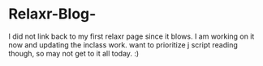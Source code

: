 # Relaxr-Blog-
I did not link back to my first relaxr page since it blows. 
I am working on it now and updating the inclass work. want to prioritize j script reading though, 
so may not get to it all today. :) 

